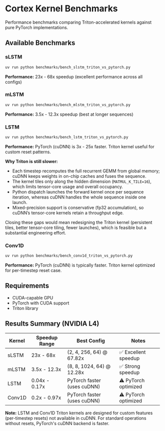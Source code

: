 # Cortex Kernel Benchmarks

Performance benchmarks comparing Triton-accelerated kernels against pure PyTorch implementations.

## Available Benchmarks

### sLSTM
```bash
uv run python benchmarks/bench_slstm_triton_vs_pytorch.py
```
**Performance:** 23x - 68x speedup (excellent performance across all configs)

### mLSTM
```bash
uv run python benchmarks/bench_mlstm_triton_vs_pytorch.py
```
**Performance:** 3.5x - 12.3x speedup (best at longer sequences)

### LSTM
```bash
uv run python benchmarks/bench_lstm_triton_vs_pytorch.py
```
**Performance:** PyTorch (cuDNN) is 3x - 25x faster. Triton kernel useful for custom reset patterns.

**Why Triton is still slower:**
- Each timestep recomputes the full recurrent GEMM from global memory; cuDNN keeps weights in on-chip caches and fuses the sequence.
- The kernel tiles only along the hidden dimension (`MATMUL_K_TILE=16`), which limits tensor-core usage and overall occupancy.
- Python dispatch launches the forward kernel once per sequence iteration, whereas cuDNN handles the whole sequence inside one launch.
- Mixed-precision support is conservative (fp32 accumulation), so cuDNN’s tensor-core kernels retain a throughput edge.

Closing these gaps would mean redesigning the Triton kernel (persistent tiles, better tensor-core tiling, fewer launches), which is feasible but a substantial engineering effort.

### Conv1D
```bash
uv run python benchmarks/bench_conv1d_triton_vs_pytorch.py
```
**Performance:** PyTorch (cuDNN) is typically faster. Triton kernel optimized for per-timestep reset case.

## Requirements

- CUDA-capable GPU
- PyTorch with CUDA support
- Triton library

## Results Summary (NVIDIA L4)

| Kernel | Speedup Range | Best Config | Notes |
|--------|---------------|-------------|-------|
| sLSTM  | 23x - 68x     | (2, 4, 256, 64) @ 67.82x | ✅ Excellent speedup |
| mLSTM  | 3.5x - 12.3x  | (8, 8, 1024, 64) @ 12.28x | ✅ Strong speedup |
| LSTM   | 0.04x - 0.17x | PyTorch faster (uses cuDNN) | ⚠️ PyTorch optimized |
| Conv1D | 0.2x - 0.97x  | PyTorch faster (uses cuDNN) | ⚠️ PyTorch optimized |

**Note:** LSTM and Conv1D Triton kernels are designed for custom features (per-timestep resets) not available in cuDNN. For standard operations without resets, PyTorch's cuDNN backend is faster.
